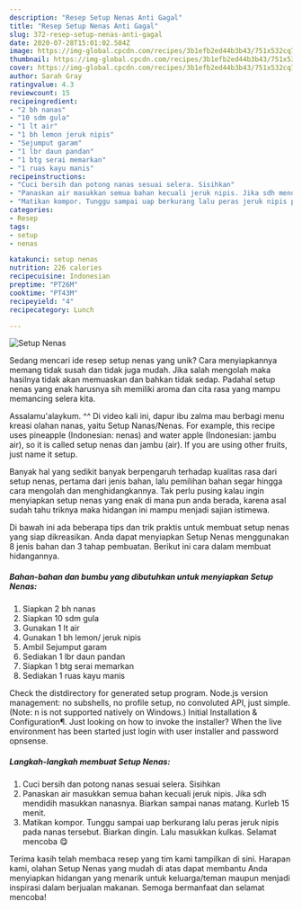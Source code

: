 ```yaml
---
description: "Resep Setup Nenas Anti Gagal"
title: "Resep Setup Nenas Anti Gagal"
slug: 372-resep-setup-nenas-anti-gagal
date: 2020-07-28T15:01:02.584Z
image: https://img-global.cpcdn.com/recipes/3b1efb2ed44b3b43/751x532cq70/setup-nenas-foto-resep-utama.jpg
thumbnail: https://img-global.cpcdn.com/recipes/3b1efb2ed44b3b43/751x532cq70/setup-nenas-foto-resep-utama.jpg
cover: https://img-global.cpcdn.com/recipes/3b1efb2ed44b3b43/751x532cq70/setup-nenas-foto-resep-utama.jpg
author: Sarah Gray
ratingvalue: 4.3
reviewcount: 15
recipeingredient:
- "2 bh nanas"
- "10 sdm gula"
- "1 lt air"
- "1 bh lemon jeruk nipis"
- "Sejumput garam"
- "1 lbr daun pandan"
- "1 btg serai memarkan"
- "1 ruas kayu manis"
recipeinstructions:
- "Cuci bersih dan potong nanas sesuai selera. Sisihkan"
- "Panaskan air masukkan semua bahan kecuali jeruk nipis. Jika sdh mendidih masukkan nanasnya. Biarkan sampai nanas matang. Kurleb 15 menit."
- "Matikan kompor. Tunggu sampai uap berkurang lalu peras jeruk nipis pada nanas tersebut. Biarkan dingin. Lalu masukkan kulkas. Selamat mencoba 😋"
categories:
- Resep
tags:
- setup
- nenas

katakunci: setup nenas 
nutrition: 226 calories
recipecuisine: Indonesian
preptime: "PT26M"
cooktime: "PT43M"
recipeyield: "4"
recipecategory: Lunch

---
```



![Setup Nenas](https://img-global.cpcdn.com/recipes/3b1efb2ed44b3b43/751x532cq70/setup-nenas-foto-resep-utama.jpg)

Sedang mencari ide resep setup nenas yang unik? Cara menyiapkannya memang tidak susah dan tidak juga mudah. Jika salah mengolah maka hasilnya tidak akan memuaskan dan bahkan tidak sedap. Padahal setup nenas yang enak harusnya sih memiliki aroma dan cita rasa yang mampu memancing selera kita.

Assalamu&#39;alaykum. ^^ Di video kali ini, dapur ibu zalma mau berbagi menu kreasi olahan nanas, yaitu Setup Nanas/Nenas. For example, this recipe uses pineapple (Indonesian: nenas) and water apple (Indonesian: jambu air), so it is called setup nenas dan jambu (air). If you are using other fruits, just name it setup.

Banyak hal yang sedikit banyak berpengaruh terhadap kualitas rasa dari setup nenas, pertama dari jenis bahan, lalu pemilihan bahan segar hingga cara mengolah dan menghidangkannya. Tak perlu pusing kalau ingin menyiapkan setup nenas yang enak di mana pun anda berada, karena asal sudah tahu triknya maka hidangan ini mampu menjadi sajian istimewa.


Di bawah ini ada beberapa tips dan trik praktis untuk membuat setup nenas yang siap dikreasikan. Anda dapat menyiapkan Setup Nenas menggunakan 8 jenis bahan dan 3 tahap pembuatan. Berikut ini cara dalam membuat hidangannya.

<!--inarticleads1-->

##### Bahan-bahan dan bumbu yang dibutuhkan untuk menyiapkan Setup Nenas:

1. Siapkan 2 bh nanas
1. Siapkan 10 sdm gula
1. Gunakan 1 lt air
1. Gunakan 1 bh lemon/ jeruk nipis
1. Ambil Sejumput garam
1. Sediakan 1 lbr daun pandan
1. Siapkan 1 btg serai memarkan
1. Sediakan 1 ruas kayu manis


Check the distdirectory for generated setup program. Node.js version management: no subshells, no profile setup, no convoluted API, just simple. (Note: n is not supported natively on Windows.) Initial Installation &amp; Configuration¶. Just looking on how to invoke the installer? When the live environment has been started just login with user installer and password opnsense. 

<!--inarticleads2-->

##### Langkah-langkah membuat Setup Nenas:

1. Cuci bersih dan potong nanas sesuai selera. Sisihkan
1. Panaskan air masukkan semua bahan kecuali jeruk nipis. Jika sdh mendidih masukkan nanasnya. Biarkan sampai nanas matang. Kurleb 15 menit.
1. Matikan kompor. Tunggu sampai uap berkurang lalu peras jeruk nipis pada nanas tersebut. Biarkan dingin. Lalu masukkan kulkas. Selamat mencoba 😋




Terima kasih telah membaca resep yang tim kami tampilkan di sini. Harapan kami, olahan Setup Nenas yang mudah di atas dapat membantu Anda menyiapkan hidangan yang menarik untuk keluarga/teman maupun menjadi inspirasi dalam berjualan makanan. Semoga bermanfaat dan selamat mencoba!
